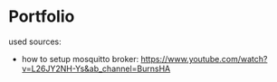 # Portfolio


used sources:

-   how to setup mosquitto broker: https://www.youtube.com/watch?v=L26JY2NH-Ys&ab_channel=BurnsHA